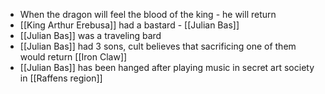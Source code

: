- When the dragon will feel the blood of the king - he will return
- [[King Arthur Erebusa]] had a bastard - [[Julian Bas]]
- [[Julian Bas]] was a traveling bard
- [[Julian Bas]] had 3 sons, cult believes that sacrificing one of them would return [[Iron Claw]]
- [[Julian Bas]] has been hanged after playing music in secret art society in [[Raffens region]]